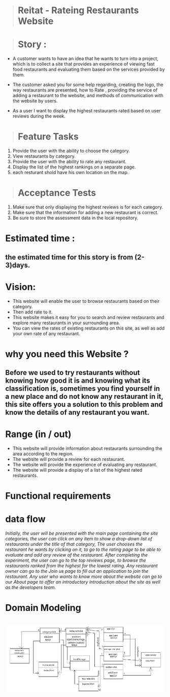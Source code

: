 > # Reitat -  Rateing Restaurants Website 

># Story :

* A customer wants to have an idea that he wants to turn into a project, which is to collect a site that provides an experience of viewing fast food restaurants and evaluating them based on the services provided by them.

* The customer asked you for some help regarding, creating the logo, the way restaurants are presented, how to Rate , providing the service of adding a restaurant to the website, and methods of communication with the website by users.
* As a user I want  to display the highest restaurants rated based on user reviews during the week.
># Feature Tasks
1. Provide the user with the ability to choose the category.
2. View restaurants by category.
3. Provide the user with the ability to rate any restaurant.
4. Display the list of the highest rankings on a separate page.
5. each resturant shold have his own location on the map.


># Acceptance Tests
1. Make sure that only displaying the highest reviews is for each category.
2. Make sure that the information for adding a new restaurant is correct.
3. Be sure to store the assessment data in the local repository.

# Estimated time :
 ## the estimated time for this story is from (2-3)days.
  
  # Vision: 
* This website will enable the user to browse restaurants based on their category.
* Then add rate to it.
* This website makes it easy for you to search  and review restaurants and explore many restaurants in your surrounding area.
* You can view the rates of existing restaurants on this site, as well as add your own rate of any restaurant.

# why you need  this Website ?

## Before we used to  try restaurants without knowing how good it is and knowing what its classification is, sometimes you find yourself in a new place and do not know any restaurant in it, this site offers you a solution to this problem and know the details of any restaurant you want.
#
# Range (in / out)
* This website will provide information about restaurants surrounding the area according to the region.
* The website will provide a review  for each restaurant.
* The website will provide the experience of evaluating any restaurant.
* The website will provide a display of a list of the highest rated restaurants.


  
# Functional requirements

# data flow
  *Initially, the user will be presented with the main page containing the site categories, the user can click on any item to show a drop-down list of restaurants under the title of that category,
The user chooses the restaurant he wants by clicking on it, to go to the rating page to be able to evaluate and add any review of the restaurant.
After completing the experiment, the user can go to the top reviews page, to browse the restaurants ranked from the highest for the lowest rating.
Any restaurant owner can go to the Join us page to fill out an application to join the restaurant.
Any user who wants to know more about the website can go to our About page to offer an introductory introduction about the site as well as the developers team.* 

# Domain Modeling
#  ![](img/DM.png)